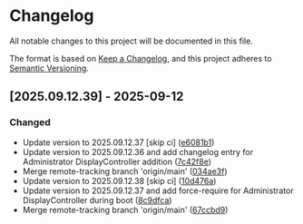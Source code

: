 # Changelog

All notable changes to this project will be documented in this file.

The format is based on [Keep a Changelog](https://keepachangelog.com/en/1.0.0/),
and this project adheres to [Semantic Versioning](https://semver.org/spec/v2.0.0.html).

## [2025.09.12.39] - 2025-09-12

### Changed

* Update version to 2025.09.12.37 [skip ci] ([e6081b1](https://github.com/N6REJ/bears_aichatbot/commit/e6081b1))
* Update version to 2025.09.12.36 and add changelog entry for Administrator DisplayController addition ([7c42f8e](https://github.com/N6REJ/bears_aichatbot/commit/7c42f8e))
* Merge remote-tracking branch 'origin/main' ([034ae3f](https://github.com/N6REJ/bears_aichatbot/commit/034ae3f))
* Update version to 2025.09.12.38 [skip ci] ([10d476a](https://github.com/N6REJ/bears_aichatbot/commit/10d476a))
* Update version to 2025.09.12.37 and add force-require for Administrator DisplayController during boot ([8c9dfca](https://github.com/N6REJ/bears_aichatbot/commit/8c9dfca))
* Merge remote-tracking branch 'origin/main' ([67ccbd9](https://github.com/N6REJ/bears_aichatbot/commit/67ccbd9))

